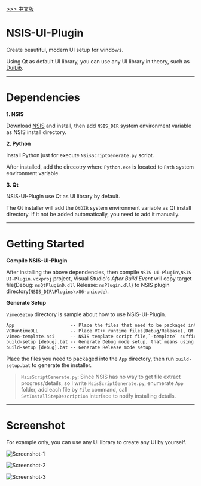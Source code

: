 [>>> 中文版](README_ch.md)

# NSIS-UI-Plugin
Create beautiful, modern UI setup for windows.

Using Qt as default UI library, you can use any UI library in theory, such as [DuiLib](https://github.com/winsoft666/duilib2).

---

# Dependencies

**1. NSIS**

Download [NSIS](https://nsis.sourceforge.io/Download) and install, then add `NSIS_DIR` system environment variable as NSIS install directory.

**2. Python**

Install Python just for execute `NsisScriptGenerate.py` script. 

After installed, add the direcotry where `Python.exe` is located to `Path` system environment variable.

**3. Qt**

NSIS-UI-Plugin use Qt as UI library by default.

The Qt installer will add the `QtDIR` system environment variable as Qt install directory. If it not be added automatically, you need to add it manually.

---

# Getting Started

**Compile NSIS-UI-Plugin**

After installing the above dependencies, then compile `NSIS-UI-Plugin\NSIS-UI-Plugin.vcxproj` project, Visual Studio's *After Build Event* will copy target file(Debug: `nsQtPluginD.dll` Release: `nsPlugin.dll`) to NSIS plugin directory(`NSIS_DIR\Plugins\x86-unicode`).

**Generate Setup**

`VimeoSetup` directory is sample about how to use NSIS-UI-Plugin.

```txt
App                     -- Place the files that need to be packaged into the installer
VCRuntimeDLL            -- Place VC++ runtime files(Debug/Release), Qt compiled with MD mode by default.
vimeo-template.nsi      -- NSIS template script file,`-template` suffix is fixed, can't change. NsisScriptGenerate.py will generate vimeo.nsi based on this template.
build-setup [debug].bat -- Generate Debug mode setup, that means using debug version Qt/NSIS-UI-Plugin.
build-setup [debug].bat -- Generate Release mode setup
```

Place the files you need to packaged into the `App` directory, then run `build-setup.bat` to generate the installer.


>`NsisScriptGenerate.py`:
Since NSIS has no way to get file extract progress/details, so I write `NsisScriptGenerate.py`, enumerate `App` folder, add each file by `File` command, call `SetInstallStepDescription` interface to notify installing details.

---

# Screenshot

For example only, you can use any UI library to create any UI by yourself.

![Screenshot-1](https://github.com/winsoft666/NSIS-UI-Plugin/blob/master/Screenshot/1.png)

![Screenshot-2](https://github.com/winsoft666/NSIS-UI-Plugin/blob/master/Screenshot/2.png)

![Screenshot-3](https://github.com/winsoft666/NSIS-UI-Plugin/blob/master/Screenshot/3.png)
